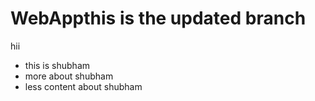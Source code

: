 # WebAppthis is the updated branch
hii
* this is shubham
* more about shubham
* less content about shubham
